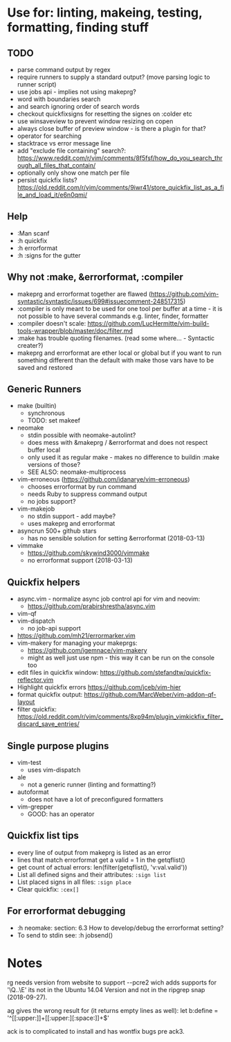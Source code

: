 # Use for: linting, makeing, testing, formatting, finding stuff

## TODO

- parse command output by regex
- require runners to supply a standard output? (move parsing logic to runner
  script)
- use jobs api - implies not using makeprg?
- word with boundaries search
- and search ignoring order of search words
- checkout quickfixsigns for resetting the signes on :colder etc
- use winsaveview to prevent window resizing on copen
- always close buffer of preview window - is there a plugin for that?
- operator for searching
- stacktrace vs error message line
- add "exclude file containing" search?:
  https://www.reddit.com/r/vim/comments/8f5fsf/how_do_you_search_through_all_files_that_contain/
- optionally only show one match per file
- persist quickfix lists?
  https://old.reddit.com/r/vim/comments/9iwr41/store_quickfix_list_as_a_file_and_load_it/e6n0qmi/

## Help

- :Man scanf
- :h quickfix
- :h errorformat
- :h :signs for the gutter

## Why not :make, &errorformat, :compiler

- makeprg and errorformat together are flawed
  (https://github.com/vim-syntastic/syntastic/issues/699#issuecomment-248517315)
- :compiler is only meant to be used for one tool per buffer at a time - it is
  not possible to have several commands e.g. linter, finder, formatter
- :compiler doesn't scale:
  https://github.com/LucHermitte/vim-build-tools-wrapper/blob/master/doc/filter.md
- :make has trouble quoting filenames. (read some where... - Syntactic creater?)
- makeprg and errorformat are ether local or global but if you want to run
  something different than the default with make those vars have to be saved and
  restored

## Generic Runners

- make (builtin)
  - synchronous
  - TODO: set makeef
- neomake
  - stdin possible with neomake-autolint?
  - does mess with &makeprg / &errorformat and does not respect buffer local
  - only used it as regular make - makes no difference to buildin :make versions
    of those?
  - SEE ALSO: neomake-multiprocess
- vim-erroneous (https://github.com/idanarye/vim-erroneous)
  - chooses errorformat by run command
  - needs Ruby to suppress command output
  - no jobs support?
- vim-makejob
  - no stdin support - add maybe?
  - uses makeprg and errorformat
- asyncrun 500+ github stars
  - has no sensible solution for setting &errorformat (2018-03-13)
- vimmake
  - https://github.com/skywind3000/vimmake
  - no errorformat support (2018-03-13)

## Quickfix helpers

- async.vim - normalize async job control api for vim and neovim:
  - https://github.com/prabirshrestha/async.vim
- vim-qf
- vim-dispatch
  - no job-api support
- https://github.com/mh21/errormarker.vim
- vim-makery for managing your makeprgs:
  - https://github.com/igemnace/vim-makery
  - might as well just use npm - this way it can be run on the console too
- edit files in quickfix window:
  https://github.com/stefandtw/quickfix-reflector.vim
- Highlight quickfix errors https://github.com/jceb/vim-hier
- format quickfix output: https://github.com/MarcWeber/vim-addon-qf-layout
- filter quickfix:
  https://old.reddit.com/r/vim/comments/8xp94m/plugin_vimkickfix_filter_discard_save_entries/

## Single purpose plugins

- vim-test
  - uses vim-dispatch
- ale
  - not a generic runner (linting and formatting?)
- autoformat
  - does not have a lot of preconfigured formatters
- vim-grepper
  - GOOD: has an operator

## Quickfix list tips

- every line of output from makeprg is listed as an error
- lines that match errorformat get a valid = 1 in the getqflist()
- get count of actual errors: len(filter(getqflist(), 'v:val.valid'))
- List all defined signs and their attributes: `:sign list`
- List placed signs in all files: `:sign place`
- Clear quickfix: `:cex[]`

## For errorformat debugging

- :h neomake: section: 6.3 How to develop/debug the errorformat setting?
- To send to stdin see: :h jobsend()

# Notes

rg needs version from website to support --pcre2 wich adds supports for '\Q..\E'
its not in the Ubuntu 14.04 Version and not in the ripgrep snap (2018-09-27).

ag gives the wrong result for (it returns empty lines as well): let b:define =
'^[[:upper:]]+[[:upper:][:space:]]+$'

ack is to complicated to install and has wontfix bugs pre ack3.
